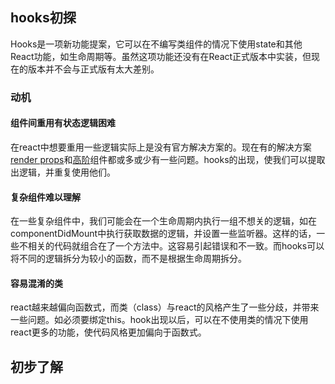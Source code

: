 ## hooks初探

Hooks是一项新功能提案，它可以在不编写类组件的情况下使用state和其他React功能，如生命周期等。虽然这项功能还没有在React正式版本中实装，但现在的版本并不会与正式版有太大差别。

### 动机

#### 组件间重用有状态逻辑困难

在react中想要重用一些逻辑实际上是没有官方解决方案的。现在有的解决方案[render props](https://react.css88.com/docs/render-props.html)和[高阶](https://react.css88.com/docs/higher-order-components.html)组件都或多或少有一些问题。hooks的出现，使我们可以提取出逻辑，并重复使用他们。

#### 复杂组件难以理解

在一些复杂组件中，我们可能会在一个生命周期内执行一组不想关的逻辑，如在componentDidMount中执行获取数据的逻辑，并设置一些监听器。这样的话，一些不相关的代码就组合在了一个方法中。这容易引起错误和不一致。而hooks可以将不同的逻辑拆分为较小的函数，而不是根据生命周期拆分。

#### 容易混淆的类

react越来越偏向函数式，而类（class）与react的风格产生了一些分歧，并带来一些问题。如必须要绑定this。hook出现以后，可以在不使用类的情况下使用react更多的功能，使代码风格更加偏向于函数式。

## 初步了解